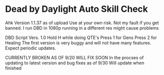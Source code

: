 # Dead by Daylight Auto Skill Check

Ahk Version 1.1.37 as of upload
Use at your own risk. Not my fault if you get banned.
I run DBD in 1080p running in a different res might cause problems




DBD Script Vers. 1.0
Hold H while doing QTE's 
Press 1 for Gens 
Press 2 for Healing
The first version is very buggy and will not have many features.
Expect periodic updates.



CURRENTLY BROKEN AS OF 9/20 WILL FIX SOON
In the procses of updating to latest version and bug fixes as of 9/30 
Will update when finished
